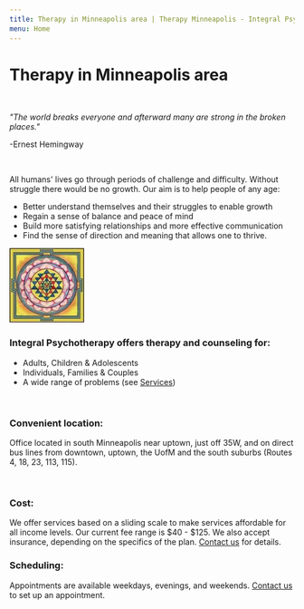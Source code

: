 ```yaml
---
title: Therapy in Minneapolis area | Therapy Minneapolis - Integral Psychotherapy
menu: Home
---
```


# Therapy in Minneapolis area

&nbsp;

*"The world breaks everyone and afterward many are strong in the broken places."*

\-Ernest Hemingway

&nbsp;

All humans' lives go through periods of challenge and difficulty. Without struggle there would be no growth. Our aim is to help people of any age:

* Better understand themselves and their struggles to enable growth
* Regain a sense of balance and peace of mind
* Build more satisfying relationships and more effective communication
* Find the sense of direction and meaning that allows one to thrive.

![mandala](/files/mandala.jpg)

### Integral Psychotherapy offers therapy and counseling for:

* Adults, Children & Adolescents
* Individuals, Families &amp; Couples
* A wide range of problems (see [Services](/services))

&nbsp;

### Convenient location:

Office located in south Minneapolis near uptown, just off 35W, and on direct bus lines from downtown, uptown, the UofM and the south suburbs (Routes 4, 18, 23, 113, 115).

&nbsp;

### Cost:

We offer services based on a sliding scale to make services affordable for all income levels. Our current fee range is $40 - $125.  We also accept insurance, depending on the specifics of the plan.  [Contact us](/contact) for details.

### Scheduling:

Appointments are available weekdays, evenings, and weekends. [Contact us](/contact) to set up an appointment.
